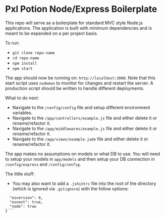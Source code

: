 # Pxl Potion Node/Express Boilerplate
This repo will serve as a boilerplate for standard MVC style Node.js applications. The application is built with minimum dependencies and is meant to be expanded on a per project basis.

To run:
- `git clone repo-name`
- `cd repo-name`
- `npm install`
- `npm start`

The app should now be running on: `http://localhost:3000`. Note that this start script uses `nodemon` to monitor for changes and restart the server. A production script should be written to handle different deployments.

What to do next:
- Navigate to the `/config/config` file and setup different environment variables.
- Navigate to the `/app/controllers/example.js` file and either delete it or rename/refactor it.
- Navigate to the `/app/middlewares/example.js` file and either delete it or rename/refactor it.
- Navigate to the `/app/views/example.jade` file and either delete it or rename/refactor it.

The app makes no assumptions on models or what DB to use. You will need to setup your models in `app/models` and then setup your DB connection in `/config/express` and `/config/config`.

The little stuff:
- You may also want to add a `.jshintrc` file into the root of the directory (which is ignored via `.gitignore`) with the follow options:
```{ 
  "esversion": 6,
  "esnext": true,
  "node": true
}```

